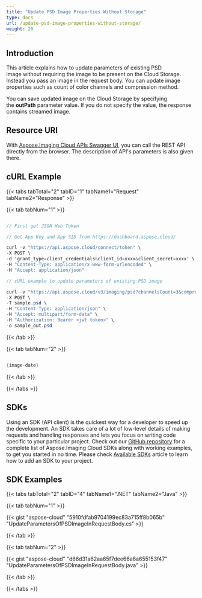 ```yaml
---
title: "Update PSD Image Properties Without Storage"
type: docs
url: /update-psd-image-properties-without-storage/
weight: 20
---
```


## **Introduction**
This article explains how to update parameters of existing PSD image without requiring the image to be present on the Cloud Storage. Instead you pass an image in the request body. You can update image properties such as count of color channels and compression method.

You can save updated image on the Cloud Storage by specifying the **outPath** parameter value. If you do not specify the value, the response contains streamed image.
## **Resource URI**
With [Aspose.Imaging Cloud APIs Swagger UI](https://apireference.aspose.cloud/imaging/#/Psd/CreateModifiedPsd), you can call the REST API directly from the browser. The description of API's parameters is also given there.
## **cURL Example**
{{< tabs tabTotal="2" tabID="1" tabName1="Request" tabName2="Response" >}}

{{< tab tabNum="1" >}}

```java

// First get JSON Web Token

// Get App Key and App SID from https://dashboard.aspose.cloud/

curl -v "https://api.aspose.cloud/connect/token" \
-X POST \
-d 'grant_type=client_credentials&client_id=xxxx&client_secret=xxxx' \
-H "Content-Type: application/x-www-form-urlencoded" \
-H "Accept: application/json"

// cURL example to update parameters of existing PSD image

curl -v "https://api.aspose.cloud/v3/imaging/psd?channelsCount=3&compressionMethod=raw" \
-X POST \
-T sample.psd \
-H "Content-Type: application/json" \
-H "Accept: multipart/form-data" \
-H "Authorization: Bearer <jwt token>" \
-o sample_out.psd

```

{{< /tab >}}

{{< tab tabNum="2" >}}

```java

{image-date}

```

{{< /tab >}}

{{< /tabs >}}
## **SDKs**
Using an SDK (API client) is the quickest way for a developer to speed up the development. An SDK takes care of a lot of low-level details of making requests and handling responses and lets you focus on writing code specific to your particular project. Check out our [GitHub repository](https://github.com/aspose-imaging-cloud) for a complete list of Aspose.Imaging Cloud SDKs along with working examples, to get you started in no time. Please check [Available SDKs](/available-sdks/) article to learn how to add an SDK to your project.
## **SDK Examples**
{{< tabs tabTotal="2" tabID="4" tabName1=".NET" tabName2="Java" >}}

{{< tab tabNum="1" >}}

{{< gist "aspose-cloud" "5910fdfab9704199ec83a715ff8b065b" "UpdateParametersOfPSDImageInRequestBody.cs" >}}

{{< /tab >}}

{{< tab tabNum="2" >}}

{{< gist "aspose-cloud" "d66d31a62aa65f7dee66a6a655153f47" "UpdateParametersOfPSDImageInRequestBody.java" >}}

{{< /tab >}}

{{< /tabs >}}
